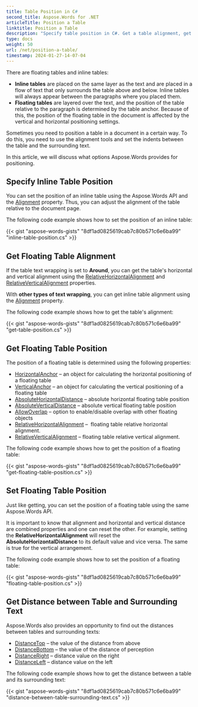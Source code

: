 ```yaml
---
title: Table Position in C#
second_title: Aspose.Words for .NET
articleTitle: Position a Table
linktitle: Position a Table
description: "Specify table position in C#. Get a table alignment, get and set floating table position using C#."
type: docs
weight: 50
url: /net/position-a-table/
timestamp: 2024-01-27-14-07-04
---
```


There are floating tables and inline tables:

* **Inline tables** are placed on the same layer as the text and are placed in a flow of text that only surrounds the table above and below. Inline tables will always appear between the paragraphs where you placed them.
* **Floating tables** are layered over the text, and the position of the table relative to the paragraph is determined by the table anchor. Because of this, the position of the floating table in the document is affected by the vertical and horizontal positioning settings.

Sometimes you need to position a table in a document in a certain way. To do this, you need to use the alignment tools and set the indents between the table and the surrounding text.

In this article, we will discuss what options Aspose.Words provides for positioning.

## Specify Inline Table Position

You can set the position of an inline table using the Aspose.Words API and the [Alignment](https://reference.aspose.com/words/net/aspose.words.tables/table/alignment/) property. Thus, you can adjust the alignment of the table relative to the document page.

The following code example shows how to set the position of an inline table:

{{< gist "aspose-words-gists" "8df1ad0825619cab7c80b571c6e6ba99" "inline-table-position.cs" >}}

## Get Floating Table Alignment

If the table text wrapping is set to **Around**, you can get the table's horizontal and vertical alignment using the [RelativeHorizontalAlignment](https://reference.aspose.com/words/net/aspose.words.tables/table/relativehorizontalalignment/) and [RelativeVerticalAlignment](https://reference.aspose.com/words/net/aspose.words.tables/table/relativeverticalalignment/) properties.

With **other types of text wrapping**, you can get inline table alignment using the [Alignment](https://reference.aspose.com/words/net/aspose.words.tables/table/alignment/) property.

The following code example shows how to get the table's alignment:

{{< gist "aspose-words-gists" "8df1ad0825619cab7c80b571c6e6ba99" "get-table-position.cs" >}}

## Get Floating Table Position

 The position of a floating table is determined using the following properties: 

* [HorizontalAnchor](https://reference.aspose.com/words/net/aspose.words.tables/table/horizontalanchor/) – an object for calculating the horizontal positioning of a floating table
* [VerticalAnchor](https://reference.aspose.com/words/net/aspose.words.tables/table/verticalanchor/) – an object for calculating the vertical positioning of a floating table
* [AbsoluteHorizontalDistance](https://reference.aspose.com/words/net/aspose.words.tables/table/absolutehorizontaldistance/) – absolute horizontal floating table position
* [AbsoluteVerticalDistance](https://reference.aspose.com/words/net/aspose.words.tables/table/absoluteverticaldistance/) – absolute vertical floating table position
* [AllowOverlap](https://reference.aspose.com/words/net/aspose.words.tables/table/allowoverlap/) – option to enable/disable overlap with other floating objects
* [RelativeHorizontalAlignment](https://reference.aspose.com/words/net/aspose.words.tables/table/relativehorizontalalignment/) –  floating table relative horizontal alignment.
* [RelativeVerticalAlignment](https://reference.aspose.com/words/net/aspose.words.tables/table/relativeverticalalignment/) –  floating table relative vertical alignment.

The following code example shows how to get the position of a floating table:

{{< gist "aspose-words-gists" "8df1ad0825619cab7c80b571c6e6ba99" "get-floating-table-position.cs" >}}

## Set Floating Table Position

Just like getting, you can set the position of a floating table using the same Aspose.Words API.

It is important to know that alignment and horizontal and vertical distance are combined properties and one can reset the other. For example, setting the **RelativeHorizontalAlignment** will reset the **AbsoluteHorizontalDistance** to its default value and vice versa. The same is true for the vertical arrangement.

The following code example shows how to set the position of a floating table:

{{< gist "aspose-words-gists" "8df1ad0825619cab7c80b571c6e6ba99" "floating-table-position.cs" >}}

## Get Distance between Table and Surrounding Text

Aspose.Words also provides an opportunity to find out the distances between tables and surrounding texts:

- [DistanceTop](https://reference.aspose.com/words/net/aspose.words.tables/table/distancetop/) – the value of the distance from above
- [DistanceBottom](https://reference.aspose.com/words/net/aspose.words.tables/table/distancebottom/) – the value of the distance of perception
- [DistanceRight](https://reference.aspose.com/words/net/aspose.words.tables/table/distanceright/) – distance value on the right
- [DistanceLeft](https://reference.aspose.com/words/net/aspose.words.tables/table/distanceleft/) – distance value on the left

The following code example shows how to get the distance between a table and its surrounding text:

{{< gist "aspose-words-gists" "8df1ad0825619cab7c80b571c6e6ba99" "distance-between-table-surrounding-text.cs" >}}
